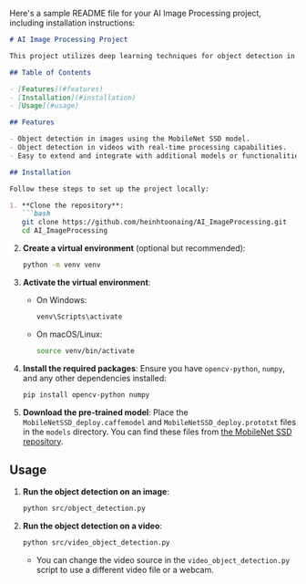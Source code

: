 Here's a sample README file for your AI Image Processing project, including installation instructions:

```markdown
# AI Image Processing Project

This project utilizes deep learning techniques for object detection in images and videos using the MobileNet SSD model. It aims to provide an easy-to-use interface for performing image and video object detection.

## Table of Contents

- [Features](#features)
- [Installation](#installation)
- [Usage](#usage)

## Features

- Object detection in images using the MobileNet SSD model.
- Object detection in videos with real-time processing capabilities.
- Easy to extend and integrate with additional models or functionalities.

## Installation

Follow these steps to set up the project locally:

1. **Clone the repository**:
   ```bash
   git clone https://github.com/heinhtoonaing/AI_ImageProcessing.git
   cd AI_ImageProcessing
   ```

2. **Create a virtual environment** (optional but recommended):
   ```bash
   python -m venv venv
   ```

3. **Activate the virtual environment**:
   - On Windows:
     ```bash
     venv\Scripts\activate
     ```
   - On macOS/Linux:
     ```bash
     source venv/bin/activate
     ```

4. **Install the required packages**:
   Ensure you have `opencv-python`, `numpy`, and any other dependencies installed:
   ```bash
   pip install opencv-python numpy
   ```

5. **Download the pre-trained model**:
   Place the `MobileNetSSD_deploy.caffemodel` and `MobileNetSSD_deploy.prototxt` files in the `models` directory. You can find these files from [the MobileNet SSD repository](https://github.com/chuanqi305/MobileNet-SSD).

## Usage

1. **Run the object detection on an image**:
   ```bash
   python src/object_detection.py
   ```

2. **Run the object detection on a video**:
   ```bash
   python src/video_object_detection.py
   ```

   - You can change the video source in the `video_object_detection.py` script to use a different video file or a webcam.

